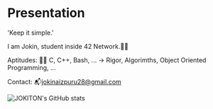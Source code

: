 # Presentation

'Keep it simple.'

I am Jokin, student inside 42 Network.🙋‍♂️


Aptitudes:
  🧑‍💻 C, C++, Bash, ... -> Rigor, Algorimths, Object Oriented Programming, ...

Contact:
  📬jokinaizpuru28@gmail.com

![JOKITON's GitHub stats](https://github-readme-stats.vercel.app/api?username=JOKITON&show_icons=true&theme=dracula)

